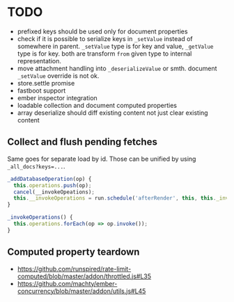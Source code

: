 # TODO

* prefixed keys should be used only for document properties
* check if it is possible to serialize keys in `_setValue` instead of somewhere in parent. `_setValue` type is for key and value, `_getValue` type is for key. both are transform `from` given type to internal representation.
* move attachment handling into `_deserializeValue` or smth. document `_setValue` override is not ok.
* store.settle promise
* fastboot support
* ember inspector integration
* loadable collection and document computed properties
* array deserialize should diff existing content not just clear existing content

## Collect and flush pending fetches

Same goes for separate load by id. Those can be unified by using `_all_docs?keys=...`.

``` javascript
_addDatabaseOperation(op) {
  this.operations.push(op);
  cancel(__invokeOpeations);
  this.__invokeOperations = run.schedule('afterRender', this, this._invokeOpeations);
}

_invokeOperations() {
  this.operations.forEach(op => op.invoke());
}
```

## Computed property teardown

* https://github.com/runspired/rate-limit-computed/blob/master/addon/throttled.js#L35
* https://github.com/machty/ember-concurrency/blob/master/addon/utils.js#L45
